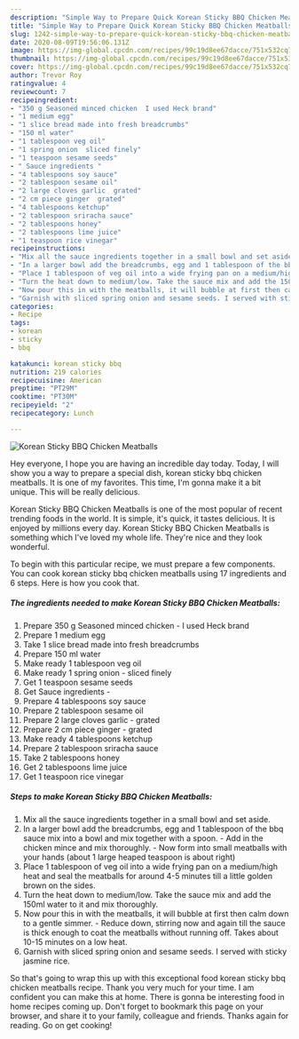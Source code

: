 ```yaml
---
description: "Simple Way to Prepare Quick Korean Sticky BBQ Chicken Meatballs"
title: "Simple Way to Prepare Quick Korean Sticky BBQ Chicken Meatballs"
slug: 1242-simple-way-to-prepare-quick-korean-sticky-bbq-chicken-meatballs
date: 2020-08-09T19:56:06.131Z
image: https://img-global.cpcdn.com/recipes/99c19d8ee67dacce/751x532cq70/korean-sticky-bbq-chicken-meatballs-recipe-main-photo.jpg
thumbnail: https://img-global.cpcdn.com/recipes/99c19d8ee67dacce/751x532cq70/korean-sticky-bbq-chicken-meatballs-recipe-main-photo.jpg
cover: https://img-global.cpcdn.com/recipes/99c19d8ee67dacce/751x532cq70/korean-sticky-bbq-chicken-meatballs-recipe-main-photo.jpg
author: Trevor Roy
ratingvalue: 4
reviewcount: 7
recipeingredient:
- "350 g Seasoned minced chicken  I used Heck brand"
- "1 medium egg"
- "1 slice bread made into fresh breadcrumbs"
- "150 ml water"
- "1 tablespoon veg oil"
- "1 spring onion  sliced finely"
- "1 teaspoon sesame seeds"
- " Sauce ingredients "
- "4 tablespoons soy sauce"
- "2 tablespoon sesame oil"
- "2 large cloves garlic  grated"
- "2 cm piece ginger  grated"
- "4 tablespoons ketchup"
- "2 tablespoon sriracha sauce"
- "2 tablespoons honey"
- "2 tablespoons lime juice"
- "1 teaspoon rice vinegar"
recipeinstructions:
- "Mix all the sauce ingredients together in a small bowl and set aside."
- "In a larger bowl add the breadcrumbs, egg and 1 tablespoon of the bbq sauce mix into a bowl and mix together with a spoon.  Add in the chicken mince and mix thoroughly.  Now form into small meatballs with your hands (about 1 large heaped teaspoon is about right)"
- "Place 1 tablespoon of veg oil into a wide frying pan on a medium/high heat and seal the meatballs for around 4-5 minutes till a little golden brown on the sides."
- "Turn the heat down to medium/low. Take the sauce mix and add the 150ml water to it and mix thoroughly."
- "Now pour this in with the meatballs, it will bubble at first then calm down to a gentle simmer. Reduce down, stirring now and again till the sauce is thick enough to coat the meatballs without running off. Takes about 10-15 minutes on a low heat."
- "Garnish with sliced spring onion and sesame seeds. I served with sticky jasmine rice."
categories:
- Recipe
tags:
- korean
- sticky
- bbq

katakunci: korean sticky bbq 
nutrition: 219 calories
recipecuisine: American
preptime: "PT29M"
cooktime: "PT30M"
recipeyield: "2"
recipecategory: Lunch

---
```



![Korean Sticky BBQ Chicken Meatballs](https://img-global.cpcdn.com/recipes/99c19d8ee67dacce/751x532cq70/korean-sticky-bbq-chicken-meatballs-recipe-main-photo.jpg)

Hey everyone, I hope you are having an incredible day today. Today, I will show you a way to prepare a special dish, korean sticky bbq chicken meatballs. It is one of my favorites. This time, I'm gonna make it a bit unique. This will be really delicious.



Korean Sticky BBQ Chicken Meatballs is one of the most popular of recent trending foods in the world. It is simple, it's quick, it tastes delicious. It is enjoyed by millions every day. Korean Sticky BBQ Chicken Meatballs is something which I've loved my whole life. They're nice and they look wonderful.


To begin with this particular recipe, we must prepare a few components. You can cook korean sticky bbq chicken meatballs using 17 ingredients and 6 steps. Here is how you cook that.

<!--inarticleads1-->

##### The ingredients needed to make Korean Sticky BBQ Chicken Meatballs:

1. Prepare 350 g Seasoned minced chicken - I used Heck brand
1. Prepare 1 medium egg
1. Take 1 slice bread made into fresh breadcrumbs
1. Prepare 150 ml water
1. Make ready 1 tablespoon veg oil
1. Make ready 1 spring onion - sliced finely
1. Get 1 teaspoon sesame seeds
1. Get  Sauce ingredients -
1. Prepare 4 tablespoons soy sauce
1. Prepare 2 tablespoon sesame oil
1. Prepare 2 large cloves garlic - grated
1. Prepare 2 cm piece ginger - grated
1. Make ready 4 tablespoons ketchup
1. Prepare 2 tablespoon sriracha sauce
1. Take 2 tablespoons honey
1. Get 2 tablespoons lime juice
1. Get 1 teaspoon rice vinegar




<!--inarticleads2-->

##### Steps to make Korean Sticky BBQ Chicken Meatballs:

1. Mix all the sauce ingredients together in a small bowl and set aside.
1. In a larger bowl add the breadcrumbs, egg and 1 tablespoon of the bbq sauce mix into a bowl and mix together with a spoon.  - Add in the chicken mince and mix thoroughly.  - Now form into small meatballs with your hands (about 1 large heaped teaspoon is about right)
1. Place 1 tablespoon of veg oil into a wide frying pan on a medium/high heat and seal the meatballs for around 4-5 minutes till a little golden brown on the sides.
1. Turn the heat down to medium/low. Take the sauce mix and add the 150ml water to it and mix thoroughly.
1. Now pour this in with the meatballs, it will bubble at first then calm down to a gentle simmer. - Reduce down, stirring now and again till the sauce is thick enough to coat the meatballs without running off. Takes about 10-15 minutes on a low heat.
1. Garnish with sliced spring onion and sesame seeds. I served with sticky jasmine rice.




So that's going to wrap this up with this exceptional food korean sticky bbq chicken meatballs recipe. Thank you very much for your time. I am confident you can make this at home. There is gonna be interesting food in home recipes coming up. Don't forget to bookmark this page on your browser, and share it to your family, colleague and friends. Thanks again for reading. Go on get cooking!
